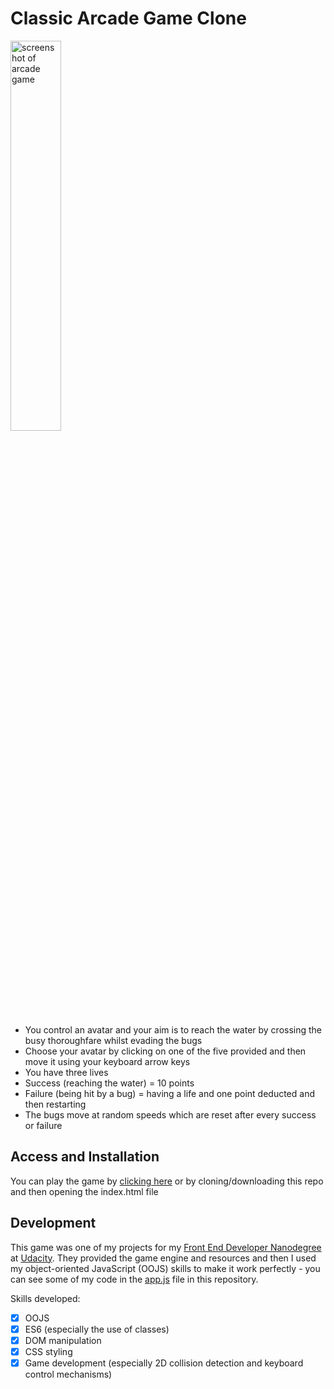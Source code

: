 # Classic Arcade Game Clone 

<img src="https://github.com/wlabi/Classic-Arcade-Game-Clone-Udacity-FEND/blob/master/images/Classic%20arcade%20game.png" alt="screenshot of arcade game" width="40%" height="40%">

- You control an avatar and your aim is to reach the water by crossing the busy thoroughfare whilst evading the bugs
- Choose your avatar by clicking on one of the five provided and then move it using your keyboard arrow keys
- You have three lives
- Success (reaching the water) = 10 points
- Failure (being hit by a bug) = having a life and one point deducted and then restarting
- The bugs move at random speeds which are reset after every success or failure

## Access and Installation

You can play the game by [clicking here][1] or by cloning/downloading this repo and then opening the index.html file

## Development

This game was one of my projects for my [Front End Developer Nanodegree][2] at [Udacity][3]. They provided the game engine and resources and then I used my object-oriented JavaScript (OOJS) skills to make it work perfectly - you can see some of my code in the [app.js](js/app.js) file in this repository.

Skills developed:

* [x] OOJS
* [x] ES6 (especially the use of classes)
* [x] DOM manipulation
* [x] CSS styling
* [x] Game development (especially 2D collision detection and keyboard control mechanisms)

[1]:https://wlabi.github.io/Classic-Arcade-Game-Clone-Udacity-FEND/
[2]:https://eu.udacity.com/course/front-end-web-developer-nanodegree--nd001
[3]:https://eu.udacity.com/
